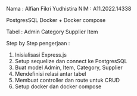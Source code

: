 Nama : Alfian Fikri Yudhistira
NIM : A11.2022.14338

PostgresSQL
Docker + Docker compose

Tabel :
Admin
Category
Supplier
Item

Step by Step pengerjaan :
1. Inisialisasi Express.js
2. Setup sequelize dan connect ke PostgresSQL
3. Buat model Admin, Item, Category, Supplier
4. Mendefinisi relasi antar tabel
5. Membuat controller dan route untuk CRUD
6. Setup docker dan docker compose
